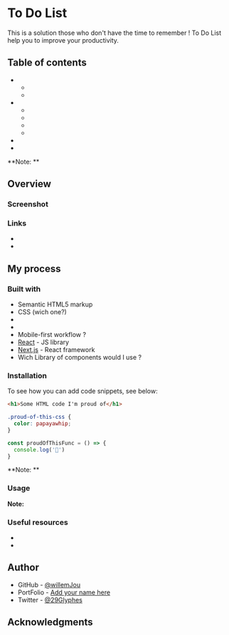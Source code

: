 # To Do List

This is a solution those who don't have the time to remember ! To Do List help you to improve your productivity.

## Table of contents

- -
  -
- -
  -
  -
  -
-
-

**Note: **

## Overview

### Screenshot

### Links

-
-

## My process

### Built with

- Semantic HTML5 markup
- CSS (wich one?)
-
-
- Mobile-first workflow ?
- [React](https://reactjs.org/) - JS library
- [Next.js](https://nextjs.org/) - React framework
- Wich Library of components would I use ?

### Installation

To see how you can add code snippets, see below:

```html
<h1>Some HTML code I'm proud of</h1>
```

```css
.proud-of-this-css {
  color: papayawhip;
}
```

```js
const proudOfThisFunc = () => {
  console.log('🎉')
}
```

**Note: **

### Usage

**Note:**

### Useful resources

-
-

## Author

- GitHub - [@willemJou](https://github.com/WillemJou)
- PortFolio - [Add your name here](https://willemjou.github.io/my-portfolio/)
- Twitter - [@29Glyphes](https://twitter.com/29Glyphes)

## Acknowledgments
